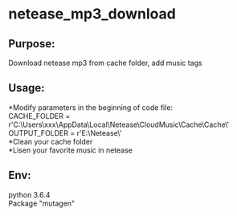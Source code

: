 # netease_mp3_download<br>
## Purpose:<br>
Download netease mp3 from cache folder, add music tags<br>
## Usage: <br>
*Modify parameters in the beginning of code file:<br>
CACHE_FOLDER = r'C:\Users\xxx\AppData\Local\Netease\CloudMusic\Cache\Cache\\'<br>
OUTPUT_FOLDER = r'E:\Netease\\'<br>
*Clean your cache folder<br>
*Lisen your favorite music in netease<br>
## Env:<br>
python 3.6.4<br>
Package "mutagen"<br>
